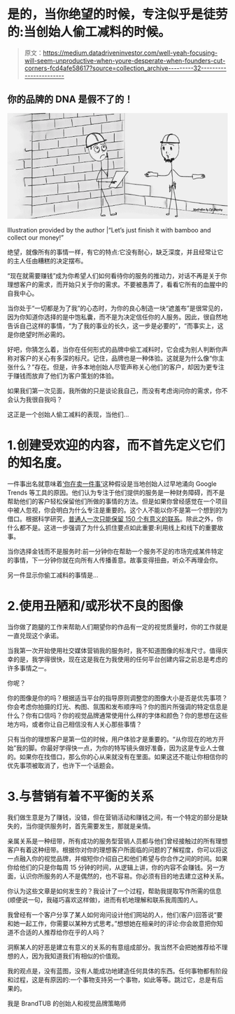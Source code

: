 # 是的，当你绝望的时候，专注似乎是徒劳的:当创始人偷工减料的时候。

> 原文：<https://medium.datadriveninvestor.com/well-yeah-focusing-will-seem-unproductive-when-youre-desperate-when-founders-cut-corners-fcd4afe58617?source=collection_archive---------32----------------------->

## 你的品牌的 DNA 是假不了的！

![](img/f86cb67c61e50f4ecc7416e2cf147b08.png)

Illustration provided by the author |“Let’s just finish it with bamboo and collect our money!”

绝望，就像所有的事情一样，有它的特点:它没有耐心，缺乏深度，并且经常让它的主人任由糟糕的决定摆布。

“现在就需要赚钱”成为你希望人们如何看待你的服务的推动力，对话不再是关于你理想客户的需求，而开始只关于你的需求。不要被愚弄了，看看它所有的血腥中的自我中心。

当你处于“一切都是为了我”的心态时，为你的良心制造一块“遮羞布”是很常见的，因为你知道你选择的是中饱私囊，而不是为决定信任你的人服务。因此，很自然地告诉自己这样的事情，“为了我的事业的长久，这一步是必要的”，“而事实上，这是你绝望时所必需的。

好吧，你猜怎么着，当你在任何形式的品牌中偷工减料时，它会成为别人判断你声称对客户的关心有多深的标尺。记住，品牌也是一种体验。这就是为什么像“你主张什么？”存在。但是，许多本地创始人尽管声称关心他们的客户，却因为更专注于赚钱而放弃了他们为客户策划的体验。

如果我们第一次见面，我所做的只是谈论我自己，而没有考虑询问你的需求，你不会认为我很自我吗？

这正是一个创始人偷工减料的表现，当他们…

# 1.创建受欢迎的内容，而不首先定义它们的知名度。

一件事出名就意味着[‘你在卖一件事’](https://cijishippley.medium.com/what-is-a-brand-message-what-is-a-no-cock-n-bull-brand-message-2de12b91ecc0)这种假设是当地创始人过早地涌向 Google Trends 等工具的原因。他们认为专注于他们提供的服务是一种财务障碍，而不是帮助他们的客户轻松保留他们所做的事情的方法。但是如果你曾经感觉在一个项目中被人忽视，你会明白为什么专注是重要的。这个人不能以你不是第一个想到的为借口。根据科学研究，[普通人一次只能保留 150 个有意义的联系](https://bbc.in/3peGL6j)。除此之外，你什么都不是。这进一步强调了为什么抓住要点如此重要:利用线上和线下的重要故事。

当你选择金钱而不是服务时:前一分钟你在帮助一个服务不足的市场完成某件特定的事情，下一分钟你就在向所有人传播善意。故事变得扭曲，听众不再理会你。

另一件显示你偷工减料的事情是…

# 2.使用丑陋和/或形状不良的图像

当你做了跑腿的工作来帮助人们期望你的作品有一定的视觉质量时，你的工作就是一直兑现这个承诺。

当我第一次开始使用社交媒体营销我的服务时，我不知道图像的标准尺寸。值得庆幸的是，我学得很快，现在这是我在为我使用的任何平台创建内容之前总是考虑的许多事情之一。

你呢？

你的图像是你的吗？根据适当平台的指导原则调整您的图像大小是否是优先事项？你会考虑你拍摄的灯光、构图、氛围和发布顺序吗？你的图片所强调的特定信息是什么？你有口信吗？你的视觉品牌通常使用什么样的字体和颜色？你的思想在这些地方吗，或者你让自己相信没有人关心那些事情？

只有当你的理想客户是第一位的时候，用户体验才是重要的。“从你现在的地方开始”我的脚。你最好学得快一点，为你的特写镜头做好准备，因为这是专业人士做的。如果你在找借口，那么你的心从来就没有在里面。如果这还不能让你相信你的优先事项被取消了，也许下一个话题会。

# 3.与营销有着不平衡的关系

我们做生意是为了赚钱，没错，但在营销活动和赚钱之间，有一个特定的部分是缺失的，当你提供服务时，首先需要发生，那就是亲情。

亲属关系是一种纽带，所有成功的服务型营销人员都与他们曾经接触过的所有理想客户有着这种纽带。根据你对你的理想客户所面临的问题的了解程度，你可以将这一点融入你的视觉品牌，并缩短你介绍自己和他们希望与你合作之间的时间。如果你给他们的只是你每周 15 分钟的时间，从逻辑上讲，你的内容不会赚钱。另一方面，认识你所服务的人不是偶然的，也不容易。你必须有目的地去建立这种关系。

你认为这些文章是如何发生的？我设计了一个过程，帮助我提取写作所需的信息(顺便说一句，我碰巧喜欢这样做)，进而有机地理解和联系我周围的人。

我曾经有一个客户分享了某人如何询问设计他们网站的人，他们(客户)回答说“要和她一起工作，你需要以某种方式思考。”想想她在相亲时的评论:你会故意把你知道不合适的人推荐给你在乎的人吗？

洞察某人的好恶是建立有意义的关系的有意组成部分。我当然不会把她推荐给不理想的人，因为我知道我们有相似的价值观。

我的观点是，没有蓝图，没有人能成功地建造任何具体的东西。任何事物都有阶段和过程，这是有原因的:一个事物支持另一个事物，如此等等。跳过它，总是有后果的。

我是 BrandTUB 的创始人和视觉品牌策略师